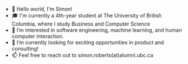 - 👋 Hello world, I'm Simon!
- 🎓 I'm currently a 4th-year student at The University of British Columbia, where I study Business and Computer Science
- 👀 I’m interested in software engineering, machine learning, and human computer interaction. 
- 🌱 I’m currently looking for exciting opportunities in product and consulting!
- 📫 Feel free to reach out to simon.roberts(at)alumni.ubc.ca

<!---
simon-roberts/simon-roberts is a ✨ special ✨ repository because its `README.md` (this file) appears on your GitHub profile.
You can click the Preview link to take a look at your changes.
--->
